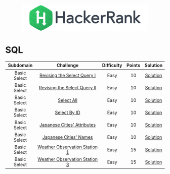 <p align="center">
    <a href="https://www.hackerrank.com/DavidODW">
        <img height=85 src="hackerrank.svg">
    </a>
</p>

# SQL

|  Subdomain   |                                               Challenge                                               | Difficulty | Points |                             Solution                              |
| :----------: | :---------------------------------------------------------------------------------------------------: | :--------: | :----: | :---------------------------------------------------------------: |
| Basic Select |    [Revising the Select Query I](https://www.hackerrank.com/challenges/revising-the-select-query)     |    Easy    |   10   |   [Solution](SQL/Basic%20Select/revising-the-select-query.sql)    |
| Basic Select |   [Revising the Select Query II](https://www.hackerrank.com/challenges/revising-the-select-query-2)   |    Easy    |   10   |  [Solution](SQL/Basic%20Select/revising-the-select-query-2.sql)   |
| Basic Select |                  [Select All](https://www.hackerrank.com/challenges/select-all-sql)                   |    Easy    |   10   |           [Solution](SQL/Basic%20Select/select-all.sql)           |
| Basic Select |                  [Select By ID](https://www.hackerrank.com/challenges/select-by-id)                   |    Easy    |   10   |          [Solution](SQL/Basic%20Select/select-by-id.sql)          |
| Basic Select |    [Japanese Cities' Attributes](https://www.hackerrank.com/challenges/japanese-cities-attributes)    |    Easy    |   10   |   [Solution](SQL/Basic%20Select/japanese-cities-attributes.sql)   |
| Basic Select |         [Japanese Cities' Names](https://www.hackerrank.com/challenges/japanese-cities-name)          |    Easy    |   10   |      [Solution](SQL/Basic%20Select/japanese-cities-name.sql)      |
| Basic Select | [Weather Observation Station 1](https://www.hackerrank.com/challenges/weather-observation-station-1/) |    Easy    |   15   | [Solution](SQL/Basic%20Select/weather-observation-station-1/.sql) |
| Basic Select | [Weather Observation Station 3](https://www.hackerrank.com/challenges/weather-observation-station-3/) |    Easy    |   15   | [Solution](SQL/Basic%20Select/weather-observation-station-3/.sql) |
